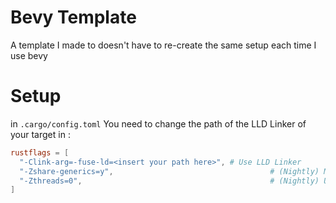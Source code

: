 # Bevy Template
A template I made to doesn't have to re-create the same setup each time I use bevy

# Setup
in `.cargo/config.toml` You need to change the path of the LLD Linker of your target in :
```toml
rustflags = [
  "-Clink-arg=-fuse-ld=<insert your path here>", # Use LLD Linker
  "-Zshare-generics=y",                                   # (Nightly) Make the current crate share its generic instantiations
  "-Zthreads=0",                                          # (Nightly) Use improved multithreading with the recommended amount of threads.
]
```
